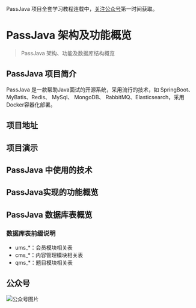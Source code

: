 PassJava 项目全套学习教程连载中，[关注公众号](#公众号)第一时间获取。

# PassJava 架构及功能概览

> PassJava 架构、功能及数据库结构概览

## PassJava 项目简介

PassJava 是一款帮助Java面试的开源系统，采用流行的技术，如 SpringBoot、MyBatis、Redis、 MySql、 MongoDB、 RabbitMQ、Elasticsearch，采用Docker容器化部署。

## 项目地址

## 项目演示



## PassJava 中使用的技术


## PassJava实现的功能概览


## PassJava 数据库表概览


### 数据库表前缀说明

- ums_*：会员模块相关表
- cms_*：内容管理模块相关表
- qms_*：题目模块相关表

## 公众号

![公众号图片](http://cdn.jayh.club/blog/20200405/K6buDl2MUwGe.png?imageslim)
